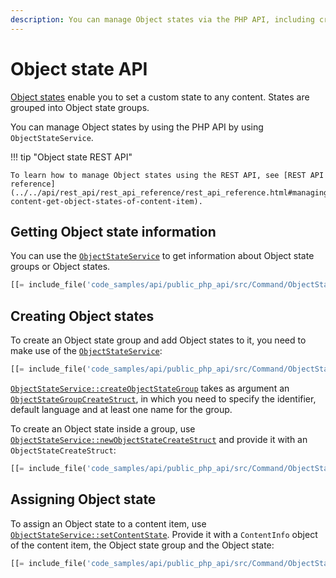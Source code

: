 ```yaml
---
description: You can manage Object states via the PHP API, including creating Object states and state groups and assigning them to content items.
---
```


# Object state API

[Object states](object_states.md) enable you to set a custom state to any content.
States are grouped into Object state groups.

You can manage Object states by using the PHP API by using `ObjectStateService`.

!!! tip "Object state REST API"

    To learn how to manage Object states using the REST API, see [REST API reference](../../api/rest_api/rest_api_reference/rest_api_reference.html#managing-content-get-object-states-of-content-item).

## Getting Object state information

You can use the [`ObjectStateService`](../../api/php_api/php_api_reference/classes/Ibexa-Contracts-Core-Repository-ObjectStateService.html)
to get information about Object state groups or Object states.

``` php
[[= include_file('code_samples/api/public_php_api/src/Command/ObjectStateCommand.php', 48, 53) =]]
```

## Creating Object states

To create an Object state group and add Object states to it,
you need to make use of the [`ObjectStateService`](../../api/php_api/php_api_reference/classes/Ibexa-Contracts-Core-Repository-ObjectStateService.html):

``` php
[[= include_file('code_samples/api/public_php_api/src/Command/ObjectStateCommand.php', 57, 61) =]]
```

[`ObjectStateService::createObjectStateGroup`](../../api/php_api/php_api_reference/classes/Ibexa-Contracts-Core-Repository-ObjectStateService.html#method_createObjectStateGroup)
takes as argument an [`ObjectStateGroupCreateStruct`](../../api/php_api/php_api_reference/classes/Ibexa-Contracts-Core-Repository-Values-ObjectState-ObjectStateGroupCreateStruct.html),
in which you need to specify the identifier, default language and at least one name for the group.

To create an Object state inside a group,
use [`ObjectStateService::newObjectStateCreateStruct`](../../api/php_api/php_api_reference/classes/Ibexa-Contracts-Core-Repository-ObjectStateService.html#method_newObjectStateCreateStruct)
and provide it with an `ObjectStateCreateStruct`:

``` php
[[= include_file('code_samples/api/public_php_api/src/Command/ObjectStateCommand.php', 63, 67) =]]
```

## Assigning Object state

To assign an Object state to a content item,
use [`ObjectStateService::setContentState`](../../api/php_api/php_api_reference/classes/Ibexa-Contracts-Core-Repository-ObjectStateService.html#method_setContentState).
Provide it with a `ContentInfo` object of the content item, the Object state group and the Object state:

``` php
[[= include_file('code_samples/api/public_php_api/src/Command/ObjectStateCommand.php', 77, 82) =]]
```
